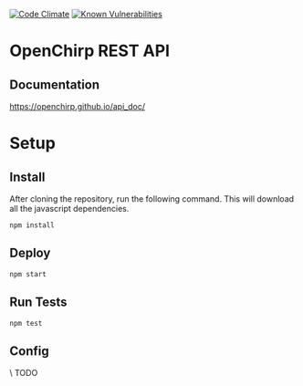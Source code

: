 <!--[![Build Status](https://travis-ci.org/OpenChirp/openchirp_rest.svg?branch=master)](https://travis-ci.org/OpenChirp/openchirp_rest)-->
[![Code Climate](https://codeclimate.com/github/OpenChirp/openchirp_rest/badges/gpa.svg)](https://codeclimate.com/github/OpenChirp/openchirp_rest)
[![Known Vulnerabilities](https://snyk.io/test/github/openchirp/openchirp_rest/badge.svg)](https://snyk.io/test/github/openchirp/openchirp_rest)
# OpenChirp REST API

## Documentation
https://openchirp.github.io/api_doc/


# Setup
## Install
After cloning the repository, run the following command. This will download all the javascript dependencies.
```
npm install
```

## Deploy
```
npm start
```

## Run Tests
```
npm test
```

## Config
\\ TODO


